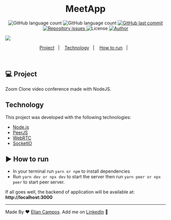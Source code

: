 <h1 align="center">
  MeetApp
</h1>

<p align="center">
  <img alt="GitHub language count" src="https://img.shields.io/github/languages/count/lyandeveloper/MeetApp">
  
  <img alt="GitHub language count" src="https://img.shields.io/github/languages/top/lyandeveloper/MeetApp">

  <a href="https://github.com/lyandeveloper/MeetApp/commits/master">
    <img alt="GitHub last commit" src="https://img.shields.io/github/last-commit/lyandeveloper/MeetApp">
  </a>

  <a href="https://github.com/lyandeveloper/MeetApp/issues">
    <img alt="Repository issues" src="https://img.shields.io/github/issues/lyandeveloper/MeetApp">
  </a>

  <img alt="License" src="https://img.shields.io/badge/license-MIT-brightgreen">
  
  <a href="https://github.com/lyandeveloper/">
    <img alt="Author" src="https://img.shields.io/badge/author-Elian%20Campos-blue">
  </a>
</p>

<img src="Hnet-image.gif">

<p align="center">
  <a href="#-project">Project</a>&nbsp;&nbsp;&nbsp;|&nbsp;&nbsp;&nbsp;
  <a href="#technology">Technology</a>&nbsp;&nbsp;&nbsp;|&nbsp;&nbsp;&nbsp; 
  <a href="#arrow_forward-how-to-run">How to run</a>&nbsp;&nbsp;&nbsp;|&nbsp;&nbsp;&nbsp; 
</p>

<br>

## 💻 Project

Zoom Clone video conference made with NodeJS.<br>

## Technology

This project was developed with the following technologies:

- [Node.js](https://nodejs.org/en/)
- [PeerJS](https://peerjs.com/)
- [WebRTC](https://webrtc.org/)
- [SocketIO](https://socket.io/)

## :arrow_forward: How to run

- In your terminal run `yarn or npm` to install dependencies
- Run `yarn dev or npx dev` to start the server then run `yarn peer or npx peer` to start peer server.

If all goes well, the backend of application will be available at: **http://localhost:3000**

---

Made By ♥ [Elian Campos](https://github.com/lyandeveloper). Add me on [LinkedIn](https://www.linkedin.com/in/elian-campos/) :wave:

